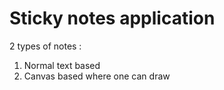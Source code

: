 # Sticky notes application 

2 types of notes : 
  1. Normal text based 
  2. Canvas based where one can draw 
